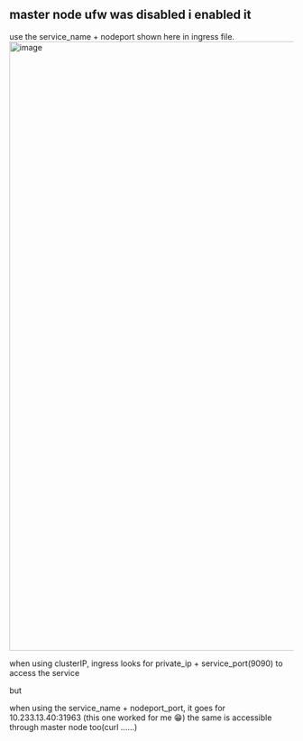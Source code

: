 
master node ufw was disabled
i enabled it 
----------------------
use the service_name + nodeport shown here in ingress file.
<img width="1080" alt="image" src="https://github.com/caelumpirata/Kubernetes/assets/85424262/b6cd45cc-c393-4adc-b22b-a43cc1fbd061">


when using clusterIP, ingress looks for private_ip + service_port(9090) to access the service

but 

when using the service_name + nodeport_port, it goes for 10.233.13.40:31963  (this one worked for me 😁) 
the same is accessible through master node too(curl ......)




